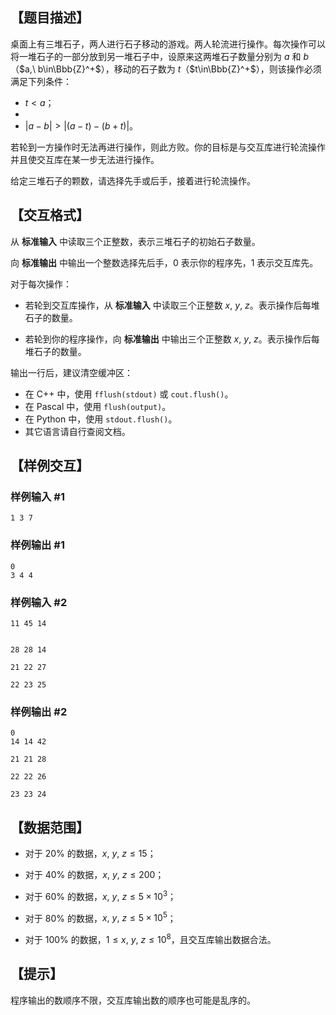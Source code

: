 ## 【题目描述】

桌面上有三堆石子，两人进行石子移动的游戏。两人轮流进行操作。每次操作可以将一堆石子的一部分放到另一堆石子中，设原来这两堆石子数量分别为 $a$ 和 $b$（$a,\ b\in\Bbb{Z}^+$），移动的石子数为 $t$（$t\in\Bbb{Z}^+$），则该操作必须满足下列条件：

- $t<a$；
- 
- $\left|a-b\right|>\left|\left(a-t\right)-\left(b+t\right)\right|$。

若轮到一方操作时无法再进行操作，则此方败。你的目标是与交互库进行轮流操作并且使交互库在某一步无法进行操作。

给定三堆石子的颗数，请选择先手或后手，接着进行轮流操作。

## 【交互格式】

从 **标准输入** 中读取三个正整数，表示三堆石子的初始石子数量。

向 **标准输出** 中输出一个整数选择先后手，$0$ 表示你的程序先，$1$ 表示交互库先。

对于每次操作：

- 若轮到交互库操作，从 **标准输入** 中读取三个正整数 $x,\ y,\ z$。表示操作后每堆石子的数量。

- 若轮到你的程序操作，向 **标准输出** 中输出三个正整数 $x,\ y,\ z$。表示操作后每堆石子的数量。

输出一行后，建议清空缓冲区：

- 在 C++ 中，使用 `fflush(stdout)` 或 `cout.flush()`。
- 在 Pascal 中，使用 `flush(output)`。
- 在 Python 中，使用 `stdout.flush()`。
- 其它语言请自行查阅文档。

## 【样例交互】

### 样例输入 #1

```
1 3 7
```

### 样例输出 #1

```
0
3 4 4
```

### 样例输入 #2

```
11 45 14


28 28 14

21 22 27

22 23 25
```

### 样例输出 #2

```
0
14 14 42

21 21 28

22 22 26

23 23 24
```

## 【数据范围】

- 对于 $20\%$ 的数据，$x,\ y,\ z\leq 15$；

- 对于 $40\%$ 的数据，$x,\ y,\ z\leq 200$；

- 对于 $60\%$ 的数据，$x,\ y,\ z\leq 5\times 10^3$；

- 对于 $80\%$ 的数据，$x,\ y,\ z\leq 5\times 10^5$；

- 对于 $100\%$ 的数据，$1\leq x,\ y,\ z\leq 10^8$，且交互库输出数据合法。

## 【提示】

程序输出的数顺序不限，交互库输出数的顺序也可能是乱序的。
